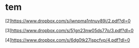 # tem

[2]https://www.dropbox.com/s/jwnpma1ntnuy89i/2.pdf?dl=0

[3]https://www.dropbox.com/s/51gn23nw05ds77o/3.pdf?dl=0

[4]https://www.dropbox.com/s/6dg0tk27jspcfvp/4.pdf?dl=0
